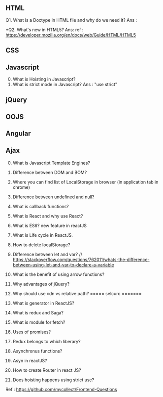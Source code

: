 ## HTML
Q1. What is a Doctype in HTML file and why do we need it?
Ans : 

*Q2.  What's new in HTML5?
Ans: 
   ref : https://developer.mozilla.org/en/docs/web/Guide/HTML/HTML5

## CSS

## Javascript
0. What is Hoisting in Javascript?
0. What is strict mode in Javascript?
Ans : "use strict"

## jQuery

## OOJS

## Angular

## Ajax




####  


0. What is Javascript Template Engines?



01. Difference between DOM and BOM?


03. Where you can find list of LocalStorage in browser (in application tab in chrome)



05. Difference between undefined and null?
 

07. What is callback functions?

08. What is React and why use React?
09. What is ES6? new feature in reactJS

10. What is Life cycle in ReactJS.

11. How to delete localStorage? 

13. Difference between let and var? // https://stackoverflow.com/questions/762011/whats-the-difference-between-using-let-and-var-to-declare-a-variable
14. What is the benefit of using arrow functions?
15. Why advantages of jQuery?
16. Why should use cdn vs relative path?
===== selcuro =======
17. What is generator in ReactJS?
18. What is redux and Saga?
19. What is module for fetch?
20. Uses of promises?
21. Redux belongs to which liberary?
22. Asynchronus functions?
23. Asyn in reactJS?
24. How to create Router in react JS?
25. Does hoisting happens using strict use?


Ref : https://github.com/mycollect/Frontend-Questions
